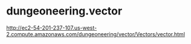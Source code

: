 # dungeoneering.vector


http://ec2-54-201-237-107.us-west-2.compute.amazonaws.com/dungeoneering/vector/Vectors/vector.html

